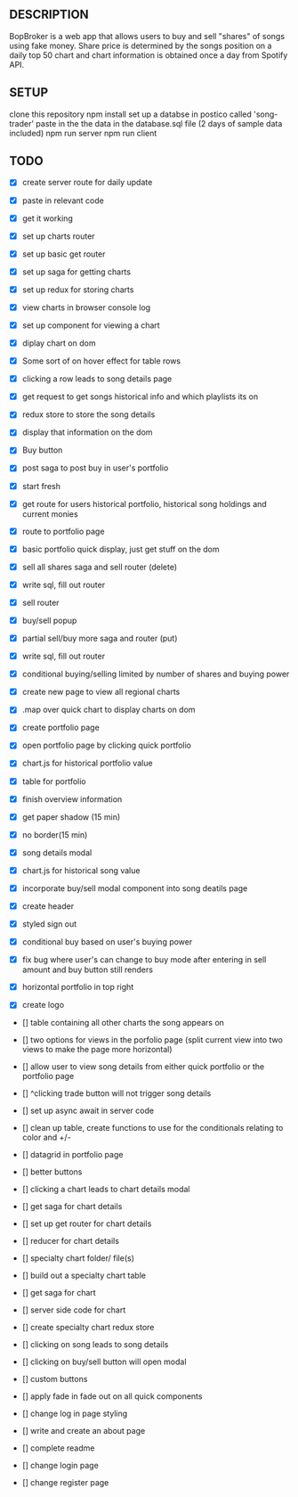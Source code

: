 ## DESCRIPTION
BopBroker is a web app that allows users to buy and sell "shares" of songs using fake money. Share price is determined by the songs position on a daily top 50 chart and chart information is obtained once a day from Spotify API.

## SETUP
clone this repository
npm install
set up a databse in postico called 'song-trader'
paste in the the data in the database.sql file (2 days of sample data included)
npm run server 
npm run client

## TODO
- [x] create server route for daily update
- [x] paste in relevant code 
- [x] get it working
- [x] set up charts router 
- [x] set up basic get router
- [x] set up saga for getting charts
- [x] set up redux for storing charts
- [x] view charts in browser console log 
- [x] set up component for viewing a chart 
- [x] diplay chart on dom 
- [x] Some sort of on hover effect for table rows
- [x] clicking a row leads to song details page
- [x] get request to get songs historical info and which playlists its on
- [x] redux store to store the song details
- [x] display that information on the dom 
- [x] Buy button 
- [x] post saga to post buy in user's portfolio
- [x] start fresh
- [x] get route for users historical portfolio, historical song holdings and current monies 
- [x] route to portfolio page
- [x] basic portfolio quick display, just get stuff on the dom
- [x] sell all shares saga and sell router (delete)
- [x] write sql, fill out router
- [x] sell router
- [x] buy/sell popup 
- [x] partial sell/buy more saga and router (put)
- [x] write sql, fill out router
- [x] conditional buying/selling limited by number of shares and buying power
- [x] create new page to view all regional charts 
- [x] .map over quick chart to display charts on dom
- [x] create portfolio page
- [x] open portfolio page by clicking quick portfolio 
- [x] chart.js for historical portfolio value
- [x] table for portfolio 
- [x] finish overview information
- [x] get paper shadow (15 min)
- [x] no border(15 min)
- [x] song details modal 
- [x] chart.js for historical song value 
- [x] incorporate buy/sell modal component into song deatils page 
- [x] create header
- [x] styled sign out 
- [x] conditional buy based on user's buying power 
- [x] fix bug where user's can change to buy mode after entering in sell amount and buy button still renders 
- [x] horizontal portfolio in top right 
- [x] create logo


- [] table containing all other charts the song appears on 








- [] two options for views in the porfolio page (split current view into two views to make the page more horizontal)
- [] allow user to view song details from either quick portfolio or the portfolio page 
- [] ^clicking trade button will not trigger song details 




- [] set up async await in server code 
- [] clean up table, create functions to use for the conditionals relating to color and +/-








- [] datagrid in portfolio page
- [] better buttons 



- [] clicking a chart leads to chart details modal
- [] get saga for chart details
- [] set up get router for chart details 
- [] reducer for chart details 

- [] specialty chart folder/ file(s)
- [] build out a specialty chart table 
- [] get saga for chart 
- [] server side code for chart 
- [] create specialty chart redux store
- [] clicking on song leads to song details
- [] clicking on buy/sell button will open modal 





- [] custom buttons 
- [] apply fade in fade out on all quick components


- [] change log in page styling 





- [] write and create an about page 
- [] complete readme

- [] change login page 
- [] change register page






